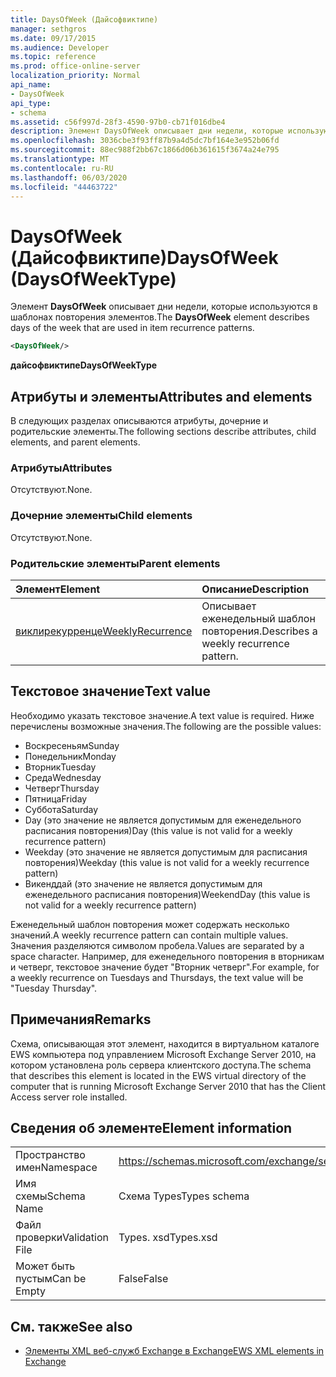 ```yaml
---
title: DaysOfWeek (Дайсофвиктипе)
manager: sethgros
ms.date: 09/17/2015
ms.audience: Developer
ms.topic: reference
ms.prod: office-online-server
localization_priority: Normal
api_name:
- DaysOfWeek
api_type:
- schema
ms.assetid: c56f997d-28f3-4590-97b0-cb71f016dbe4
description: Элемент DaysOfWeek описывает дни недели, которые используются в шаблонах повторения элементов.
ms.openlocfilehash: 3036cbe3f93ff87b9a4d5dc7bf164e3e952b06fd
ms.sourcegitcommit: 88ec988f2bb67c1866d06b361615f3674a24e795
ms.translationtype: MT
ms.contentlocale: ru-RU
ms.lasthandoff: 06/03/2020
ms.locfileid: "44463722"
---
```

# <a name="daysofweek-daysofweektype"></a><span data-ttu-id="e48ca-103">DaysOfWeek (Дайсофвиктипе)</span><span class="sxs-lookup"><span data-stu-id="e48ca-103">DaysOfWeek (DaysOfWeekType)</span></span>

<span data-ttu-id="e48ca-104">Элемент **DaysOfWeek** описывает дни недели, которые используются в шаблонах повторения элементов.</span><span class="sxs-lookup"><span data-stu-id="e48ca-104">The **DaysOfWeek** element describes days of the week that are used in item recurrence patterns.</span></span> 
  
```XML
<DaysOfWeek/>
```

<span data-ttu-id="e48ca-105">**дайсофвиктипе**</span><span class="sxs-lookup"><span data-stu-id="e48ca-105">**DaysOfWeekType**</span></span>

## <a name="attributes-and-elements"></a><span data-ttu-id="e48ca-106">Атрибуты и элементы</span><span class="sxs-lookup"><span data-stu-id="e48ca-106">Attributes and elements</span></span>

<span data-ttu-id="e48ca-107">В следующих разделах описываются атрибуты, дочерние и родительские элементы.</span><span class="sxs-lookup"><span data-stu-id="e48ca-107">The following sections describe attributes, child elements, and parent elements.</span></span>
  
### <a name="attributes"></a><span data-ttu-id="e48ca-108">Атрибуты</span><span class="sxs-lookup"><span data-stu-id="e48ca-108">Attributes</span></span>

<span data-ttu-id="e48ca-109">Отсутствуют.</span><span class="sxs-lookup"><span data-stu-id="e48ca-109">None.</span></span>
  
### <a name="child-elements"></a><span data-ttu-id="e48ca-110">Дочерние элементы</span><span class="sxs-lookup"><span data-stu-id="e48ca-110">Child elements</span></span>

<span data-ttu-id="e48ca-111">Отсутствуют.</span><span class="sxs-lookup"><span data-stu-id="e48ca-111">None.</span></span>
  
### <a name="parent-elements"></a><span data-ttu-id="e48ca-112">Родительские элементы</span><span class="sxs-lookup"><span data-stu-id="e48ca-112">Parent elements</span></span>

|<span data-ttu-id="e48ca-113">**Элемент**</span><span class="sxs-lookup"><span data-stu-id="e48ca-113">**Element**</span></span>|<span data-ttu-id="e48ca-114">**Описание**</span><span class="sxs-lookup"><span data-stu-id="e48ca-114">**Description**</span></span>|
|:-----|:-----|
|[<span data-ttu-id="e48ca-115">виклирекурренце</span><span class="sxs-lookup"><span data-stu-id="e48ca-115">WeeklyRecurrence</span></span>](weeklyrecurrence.md) <br/> |<span data-ttu-id="e48ca-116">Описывает еженедельный шаблон повторения.</span><span class="sxs-lookup"><span data-stu-id="e48ca-116">Describes a weekly recurrence pattern.</span></span>  <br/> |
   
## <a name="text-value"></a><span data-ttu-id="e48ca-117">Текстовое значение</span><span class="sxs-lookup"><span data-stu-id="e48ca-117">Text value</span></span>

<span data-ttu-id="e48ca-118">Необходимо указать текстовое значение.</span><span class="sxs-lookup"><span data-stu-id="e48ca-118">A text value is required.</span></span> <span data-ttu-id="e48ca-119">Ниже перечислены возможные значения.</span><span class="sxs-lookup"><span data-stu-id="e48ca-119">The following are the possible values:</span></span>
  
- <span data-ttu-id="e48ca-120">Воскресеньям</span><span class="sxs-lookup"><span data-stu-id="e48ca-120">Sunday</span></span>    
- <span data-ttu-id="e48ca-121">Понедельник</span><span class="sxs-lookup"><span data-stu-id="e48ca-121">Monday</span></span>    
- <span data-ttu-id="e48ca-122">Вторник</span><span class="sxs-lookup"><span data-stu-id="e48ca-122">Tuesday</span></span>    
- <span data-ttu-id="e48ca-123">Среда</span><span class="sxs-lookup"><span data-stu-id="e48ca-123">Wednesday</span></span>    
- <span data-ttu-id="e48ca-124">Четверг</span><span class="sxs-lookup"><span data-stu-id="e48ca-124">Thursday</span></span>    
- <span data-ttu-id="e48ca-125">Пятница</span><span class="sxs-lookup"><span data-stu-id="e48ca-125">Friday</span></span>    
- <span data-ttu-id="e48ca-126">Суббота</span><span class="sxs-lookup"><span data-stu-id="e48ca-126">Saturday</span></span>    
- <span data-ttu-id="e48ca-127">Day (это значение не является допустимым для еженедельного расписания повторения)</span><span class="sxs-lookup"><span data-stu-id="e48ca-127">Day (this value is not valid for a weekly recurrence pattern)</span></span>    
- <span data-ttu-id="e48ca-128">Weekday (это значение не является допустимым для расписания повторения)</span><span class="sxs-lookup"><span data-stu-id="e48ca-128">Weekday (this value is not valid for a weekly recurrence pattern)</span></span>    
- <span data-ttu-id="e48ca-129">Викенддай (это значение не является допустимым для еженедельного расписания повторения)</span><span class="sxs-lookup"><span data-stu-id="e48ca-129">WeekendDay (this value is not valid for a weekly recurrence pattern)</span></span>
    
<span data-ttu-id="e48ca-130">Еженедельный шаблон повторения может содержать несколько значений.</span><span class="sxs-lookup"><span data-stu-id="e48ca-130">A weekly recurrence pattern can contain multiple values.</span></span> <span data-ttu-id="e48ca-131">Значения разделяются символом пробела.</span><span class="sxs-lookup"><span data-stu-id="e48ca-131">Values are separated by a space character.</span></span> <span data-ttu-id="e48ca-132">Например, для еженедельного повторения в вторникам и четверг, текстовое значение будет "Вторник четверг".</span><span class="sxs-lookup"><span data-stu-id="e48ca-132">For example, for a weekly recurrence on Tuesdays and Thursdays, the text value will be "Tuesday Thursday".</span></span>
  
## <a name="remarks"></a><span data-ttu-id="e48ca-133">Примечания</span><span class="sxs-lookup"><span data-stu-id="e48ca-133">Remarks</span></span>

<span data-ttu-id="e48ca-134">Схема, описывающая этот элемент, находится в виртуальном каталоге EWS компьютера под управлением Microsoft Exchange Server 2010, на котором установлена роль сервера клиентского доступа.</span><span class="sxs-lookup"><span data-stu-id="e48ca-134">The schema that describes this element is located in the EWS virtual directory of the computer that is running Microsoft Exchange Server 2010 that has the Client Access server role installed.</span></span>
  
## <a name="element-information"></a><span data-ttu-id="e48ca-135">Сведения об элементе</span><span class="sxs-lookup"><span data-stu-id="e48ca-135">Element information</span></span>

|||
|:-----|:-----|
|<span data-ttu-id="e48ca-136">Пространство имен</span><span class="sxs-lookup"><span data-stu-id="e48ca-136">Namespace</span></span>  <br/> |https://schemas.microsoft.com/exchange/services/2006/types  <br/> |
|<span data-ttu-id="e48ca-137">Имя схемы</span><span class="sxs-lookup"><span data-stu-id="e48ca-137">Schema Name</span></span>  <br/> |<span data-ttu-id="e48ca-138">Схема Types</span><span class="sxs-lookup"><span data-stu-id="e48ca-138">Types schema</span></span>  <br/> |
|<span data-ttu-id="e48ca-139">Файл проверки</span><span class="sxs-lookup"><span data-stu-id="e48ca-139">Validation File</span></span>  <br/> |<span data-ttu-id="e48ca-140">Types. xsd</span><span class="sxs-lookup"><span data-stu-id="e48ca-140">Types.xsd</span></span>  <br/> |
|<span data-ttu-id="e48ca-141">Может быть пустым</span><span class="sxs-lookup"><span data-stu-id="e48ca-141">Can be Empty</span></span>  <br/> |<span data-ttu-id="e48ca-142">False</span><span class="sxs-lookup"><span data-stu-id="e48ca-142">False</span></span>  <br/> |
   
## <a name="see-also"></a><span data-ttu-id="e48ca-143">См. также</span><span class="sxs-lookup"><span data-stu-id="e48ca-143">See also</span></span>

- [<span data-ttu-id="e48ca-144">Элементы XML веб-служб Exchange в Exchange</span><span class="sxs-lookup"><span data-stu-id="e48ca-144">EWS XML elements in Exchange</span></span>](ews-xml-elements-in-exchange.md)

